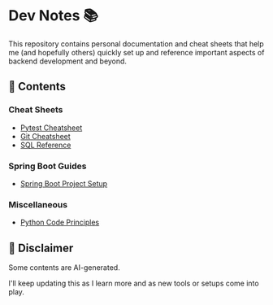 # Dev Notes 📚

This repository contains personal documentation and cheat sheets that help me (and hopefully others) quickly set up and reference important aspects of backend development and beyond.

## 📌 Contents

### Cheat Sheets

- [Pytest Cheatsheet](cheatsheets/pytest-cheatsheet.md)
- [Git Cheatsheet](cheatsheets/git-cheatsheet.md)
- [SQL Reference](cheatsheets/sql-cheatsheet.md)

### Spring Boot Guides

- [Spring Boot Project Setup](spring-boot/project-setup.md)

### Miscellaneous

- [Python Code Principles](misc/python-clean-code-principles.md)

## 🚧 Disclaimer

Some contents are AI-generated.

I'll keep updating this as I learn more and as new tools or setups come into play.
